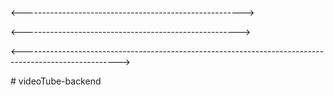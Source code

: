 <!-- Schema = Data kya kya hai/hoga or kesa dikhta/dikhega hai -->
<!-- "For Understanding schema better "
productSchema= we can think of product and what info it holds like product has name. description, price, category etc  
 -->
<!-- Schema is an object like so we can use this to acess its values and we can add properties and methods in it  -->
<!-- we use app.use when we have to do some configurations settings basically its a middleware bt we use .use instead of .get -->
<!-- to acess schema methods and properties we must have a user from db cause that user is based on schema and schema has the properties and methods we described -->
<!-- The actual schema defination
Schema = rules about what data your app will store in MongoDB
MongoDb me kya kya data hoga jise hm use kr skte hai controllers mein


 -->

<------------------------------------------------------->
 <!-- Use of packages -->
<!-- 

    1. MongooseAggregatePaginate-pipelines=used when we are using aggregation pipelines like sorting and filtering data etc
    2. JsonWebToken=Creates and verifies tokens for authentication (accessToken,refreshToken,etc)
    3. Bcypt= can encrypt your password



 -->

 <!-- ApiEnvironmentKey=CLOUDINARY_URL=cloudinary://386127257378354:mQN26zJaYhbioNIBQUL1_KOFOHA@dhl1pou5w-->
 

<------------------------------------------------------>

 <!-- 
    pre(preHook)= Its a middleware ,Just before data is about to be saved in database .
    methods = can create our own methods 

    jwt.sign=used to create jwt tokens only like accesstoken and refreshtoken 

    bcrypt.compare=used to compare encrypted and normal password . it returns true if matches.
    bcrypt.hash= encrypts the data.
    express.json({limit:16kb})=used to limit and accept the json data.
    .upload=upload the file on cloudinary
    .unlinkSync=removes the locally saved temporary file as the upload operation got failed
    req.files?.coverImage[0]?.path;=>
    req.files=files from multer mtlb agr req.files 0 hai to multer me koi bhi files nhi ayi hai and agr req.files me koi value hai to files ayi hai 
    .avatar[0]= basically phlie file do ,avatar se indexing se hm us phli file ko lete hai 1 se 2nd wali lenge
    .path= path do jo ki multer deta hai 
    .verify=verify kro hmara jwt token(access or refresh Tokens) in dono ke secret ke sath,decode bhi kr deta hai
    req=mangna server se
    res=server ko respond krna
    res{
    you can only send methods in a response and 
    can only access methods in the req
    }
    .params=to get info from url
    .body= get info from file or frontend
  -->



<------------------------------------------------------------------------------------------------------>


<!-- Mongodb pipelines.....
1. $match= is used to find a property from the documents / users in the mongo db
2. $lookup=
3. $addfield= 








 -->


 <!-- 
 Schema points:
 enum:used to restrict schema to a set of values 
 
  -->


#   v i d e o T u b e - b a c k e n d  
 